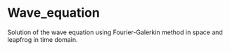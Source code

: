 # Wave_equation
Solution of the wave equation using Fourier-Galerkin method in space and leapfrog in time domain.



